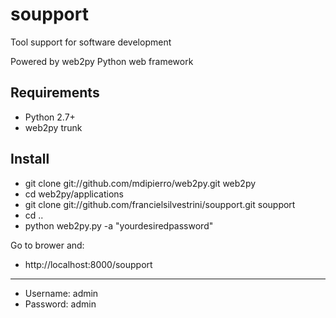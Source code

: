 soupport
========
Tool support for software development

Powered by web2py Python web framework


Requirements
------------
- Python 2.7+
- web2py trunk

Install
------------
* git clone git://github.com/mdipierro/web2py.git web2py
* cd web2py/applications
* git clone git://github.com/francielsilvestrini/soupport.git soupport
* cd ..
* python web2py.py -a "yourdesiredpassword"

Go to brower and:
* http://localhost:8000/soupport

---

* Username: admin
* Password: admin
